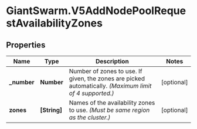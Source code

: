 # GiantSwarm.V5AddNodePoolRequestAvailabilityZones

## Properties
Name | Type | Description | Notes
------------ | ------------- | ------------- | -------------
**_number** | **Number** | Number of zones to use. If given, the zones are picked automatically. _(Maximum limit of 4 supported.)_  | [optional] 
**zones** | **[String]** | Names of the availability zones to use. _(Must be same region as the cluster.)_  | [optional] 


